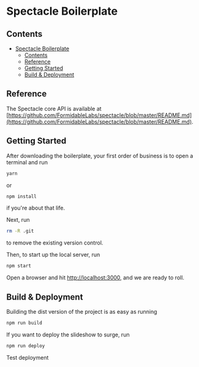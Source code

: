 # Spectacle Boilerplate

## Contents

- [Spectacle Boilerplate](#spectacle-boilerplate)
  - [Contents](#contents)
  - [Reference](#reference)
  - [Getting Started](#getting-started)
  - [Build & Deployment](#build--deployment)

## Reference

The Spectacle core API is available at [https://github.com/FormidableLabs/spectacle/blob/master/README.md](https://github.com/FormidableLabs/spectacle/blob/master/README.md).

## Getting Started

After downloading the boilerplate, your first order of business is to open a terminal and run
```bash
yarn
```
or
```bash
npm install
```
if you're about that life.

Next, run
```bash
rm -R .git
```
to remove the existing version control.

Then, to start up the local server, run
```bash
npm start
```

Open a browser and hit [http://localhost:3000](http://localhost:3000), and we are ready to roll.

## Build & Deployment

Building the dist version of the project is as easy as running
```bash
npm run build
```

If you want to deploy the slideshow to surge, run
```bash
npm run deploy
```
Test deployment

